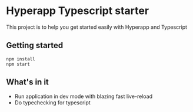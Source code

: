 # Hyperapp Typescript starter

This project is to help you get started easily with Hyperapp and Typescript

## Getting started

```
npm install
npm start
```

## What's in it

- Run application in dev mode with blazing fast live-reload
- Do typechecking for typescript

